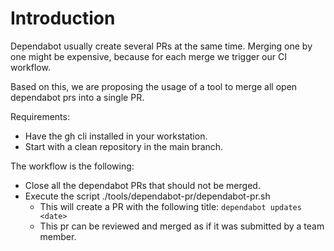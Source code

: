 # Introduction

Dependabot usually create several PRs at the same time. Merging one by one might
be expensive, because for each merge we trigger our CI workflow.

Based on this, we are proposing the usage of a tool to merge all open dependabot
prs into a single PR.

Requirements:
* Have the gh cli installed in your workstation.
* Start with a clean repository in the main branch.

The workflow is the following:

* Close all the dependabot PRs that should not be merged.
* Execute the script ./tools/dependabot-pr/dependabot-pr.sh
  * This will create a PR with the following title: `dependabot updates <date>`
  * This pr can be reviewed and merged as if it was submitted by a team member.
